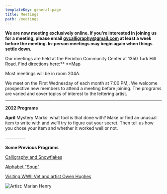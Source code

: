 ```yaml
---
templateKey: general-page
title: Meetings
path: /meetings
---
```

**We are now meeting exclusively online. If you're interested in joining us for a meeting, please email gvcalligraphy@gmail.com at least a week before the meeting. In-person meetings may begin again when things settle down.**

Our meetings are held at the Perinton Community Center at 1350 Turk Hill Road. Find directions here:\*\* \*\*[Map](https://www.google.com/maps/place/Perinton+Community+Center/@43.0829469,-77.4327027,17z/data=!3m1!4b1!4m5!3m4!1s0x89d133246f759619:0xe273455bc24c0530!8m2!3d43.082943!4d-77.430514)

Most meetings will be in room 204A.

We meet on the First Wednesday of each month at 7:00 PM,. We welcome prospective new members to attend a meeting before joining. The programs are varied and cover topics of interest to the lettering artist.

- - -

**2022 Programs**

**April** Mystery Marks: what tool is that done with? Make or find an unusual item to write with and we’ll try to figure out your secret. Then tell us how you chose your item and whether it worked well or not. 

\----------

**Some Previous Programs**

[Calligraphy and Snowflakes](../february-meeting) 

[Alphabet "Soup"](../march-meeting)

[Visiting WWII Vet and artist Owen Hughes](../april-meeting)  

![Artist: Marian Henry](/img/marianh_resistentialism.jpg)
